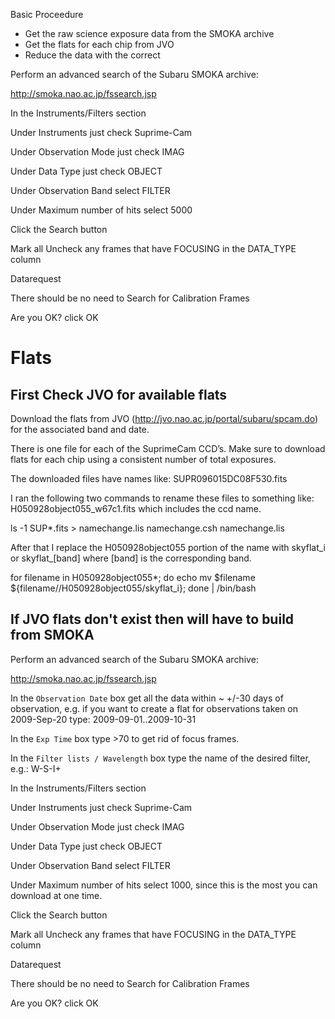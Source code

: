 Basic Proceedure

* Get the raw science exposure data from the SMOKA archive
* Get the flats for each chip from JVO
* Reduce the data with the correct



Perform an advanced search of the Subaru SMOKA archive:

http://smoka.nao.ac.jp/fssearch.jsp

In the Instruments/Filters section

Under Instruments just check Suprime-Cam

Under Observation Mode just check IMAG

Under Data Type just check OBJECT

Under Observation Band select FILTER

Under Maximum number of hits select 5000

Click the Search button

Mark all
Uncheck any frames that have FOCUSING in the DATA_TYPE column

Datarequest

There should be no need to Search for Calibration Frames

Are you OK? click OK

# Flats
## First Check JVO for available flats

Download the flats from JVO (http://jvo.nao.ac.jp/portal/subaru/spcam.do) for
the associated band and date.

There is one file for each of the SuprimeCam CCD’s. Make sure to download flats
for each chip using a consistent number of total exposures.

The downloaded files have names like: SUPR096015DC08F530.fits

I ran the following two commands to rename these files to something like:
H050928object055_w67c1.fits which includes the ccd name.

ls -1 SUP*.fits > namechange.lis
namechange.csh namechange.lis

After that I replace the H050928object055 portion of the name with skyflat_i or
skyflat_[band] where [band] is the corresponding band.

for filename in H050928object055*; do echo mv $filename ${filename//H050928object055/skyflat_i}; done | /bin/bash

## If JVO flats don't exist then will have to build from SMOKA
Perform an advanced search of the Subaru SMOKA archive:

http://smoka.nao.ac.jp/fssearch.jsp

In the `Observation Date` box get all the data within ~ +/-30 days of
observation, e.g. if you want to create a flat for observations taken on
2009-Sep-20 type: 2009-09-01..2009-10-31

In the `Exp Time` box type >70 to get rid of focus frames.

In the `Filter lists / Wavelength` box type the name of the desired filter,
e.g.:
W-S-I+

In the Instruments/Filters section

Under Instruments just check Suprime-Cam

Under Observation Mode just check IMAG

Under Data Type just check OBJECT

Under Observation Band select FILTER

Under Maximum number of hits select 1000, since this is the most you can
download at one time.

Click the Search button

Mark all
Uncheck any frames that have FOCUSING in the DATA_TYPE column

Datarequest

There should be no need to Search for Calibration Frames

Are you OK? click OK

